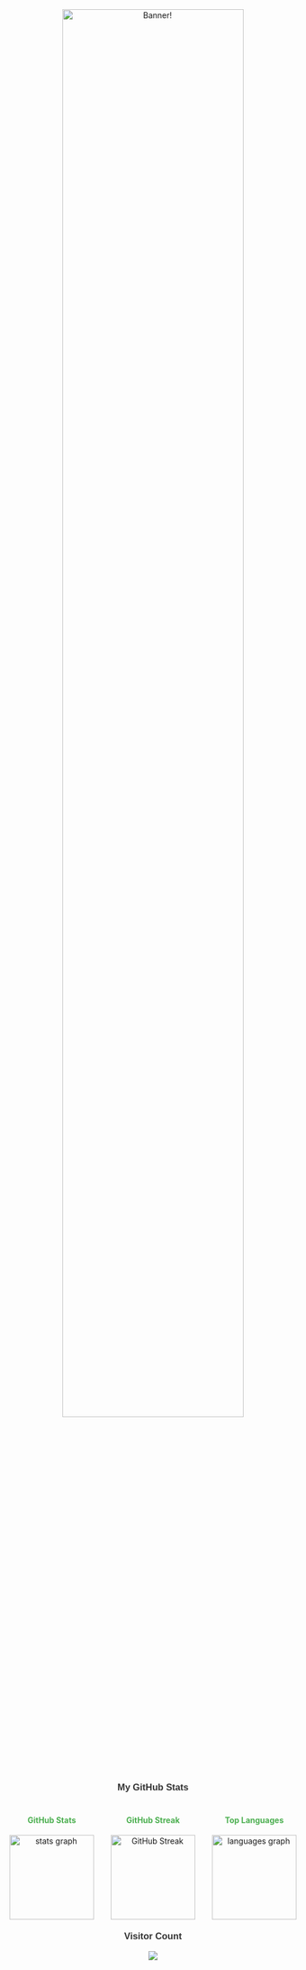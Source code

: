 <!-- Banner Image -->
<div align="center">
  <img src="./images/aburayhan.png" alt="Banner!" title="Banner" width="80%" />
</div>

<!-- Stats, Streak, and Languages Section with Titles -->
<h3 align="center" style="font-family: Arial, sans-serif; color: #333;">My GitHub Stats</h3>
<div align="center" style="display: flex; justify-content: center; gap: 30px; margin-top: 20px;">
  <!-- Stats Graph -->
  <div>
    <h4 align="center" style="color: #4CAF50;">GitHub Stats</h4>
    <img src="https://github-readme-stats.vercel.app/api?username=aburayhan-bpi&hide_title=false&hide_rank=false&show_icons=true&include_all_commits=true&count_private=true&disable_animations=false&theme=blueberry&locale=en&hide_border=false" height="150" alt="stats graph" />
  </div>
  
  <!-- Streak Image -->
  <div>
    <h4 align="center" style="color: #4CAF50;">GitHub Streak</h4>
    <a href="https://git.io/streak-stats">
      <img src="https://nirzak-streak-stats.vercel.app?user=aburayhan-bpi&theme=blueberry" alt="GitHub Streak" height="150" />
    </a>
  </div>

  <!-- Languages Graph -->
  <div>
    <h4 align="center" style="color: #4CAF50;">Top Languages</h4>
    <img src="https://github-readme-stats.vercel.app/api/top-langs?username=aburayhan-bpi&locale=en&hide_title=false&layout=compact&card_width=320&langs_count=5&theme=dracula&hide_border=false" height="150" alt="languages graph" />
  </div>
</div>

<!-- Visitor Badge Section -->
<h3 align="center" style="font-family: Arial, sans-serif; color: #333; margin-top: 20px;">Visitor Count</h3>
<div align="center" style="margin-top: 10px;">
  <img src="https://visitor-badge.laobi.icu/badge?page_id=aburayhan-bpi.aburayhan-bpi" />
</div>
